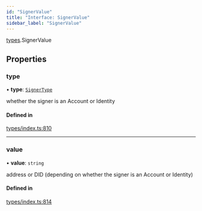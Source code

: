 ```yaml
---
id: "SignerValue"
title: "Interface: SignerValue"
sidebar_label: "SignerValue"
---
```


[types](../../../modules/Types/Types.md).SignerValue

## Properties

### type

• **type**: [`SignerType`](../../../enums/Types/SignerType/SignerType.md)

whether the signer is an Account or Identity

#### Defined in

[types/index.ts:810](https://github.com/PolymeshAssociation/polymesh-sdk/blob/acc2284c/src/types/index.ts#L810)

___

### value

• **value**: `string`

address or DID (depending on whether the signer is an Account or Identity)

#### Defined in

[types/index.ts:814](https://github.com/PolymeshAssociation/polymesh-sdk/blob/acc2284c/src/types/index.ts#L814)
